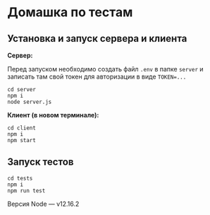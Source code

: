 # Домашка по тестам

## Установка и запуск сервера и клиента

**Сервер:**

Перед запуском необходимо создать файл `.env` в папке `server` и записать там свой токен для авторизации в виде `TOKEN=...`
```
cd server
npm i
node server.js
```
**Клиент (в новом терминале):**
```
cd client
npm i
npm start
```

## Запуск тестов

```
cd tests
npm i
npm run test
```

Версия Node — v12.16.2